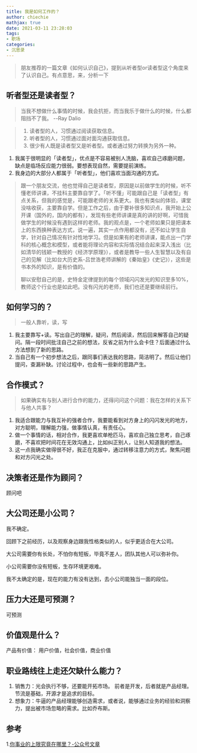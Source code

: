 ```yaml
---
title: 我是如何工作的？
author: chiechie
mathjax: true
date: 2021-03-11 23:28:03
tags:
- 职场
categories: 
- 沉思录
---
```


> 朋友推荐的一篇文章《如何认识自己》，提到从听者型or读者型这个角度来了认识自己。有点意思，来，分析一下


## 听者型还是读者型？

> 当我不想做什么事情的时候，我会抗拒，而当我乐于做什么的时候，什么都阻挡不了我。 
> --Ray Dalio

> 1. 读者型的人，习惯通过阅读获取信息。
> 2. 听者型的人，习惯通过面对面沟通获取信息。
> 3. 很少有人既是读者型又是听者型。或者通过努力转换为另外一种。
   
1. 我属于很明显的「读者型」，优点是不容易被别人洗脑，喜欢自己琢磨问题，缺点是临场反应能力很弱。要想表现自然，需要提前演练。
2. 我身边的大部分人都属于「听者型」，他们喜欢当面沟通的方式。

> 跟一个朋友交流，他也觉得自己是读者型，原因是以前做学生的时候，听不懂老师讲课，不挂科主要靠自学了。「听不懂」可能跟自己是「读者型」有点关系，但我的感觉是，可能跟老师的关系更大。我也有类似的体验，课堂没啥收获，主要靠自学。但是工作之后，由于要补很多知识点，我开始上公开课（国外的，国内的都有），发现有些老师讲课是真的讲的好啊，可惜我做学生的时候没有遇到这样的老师。我的观点是，一个老师如果只是把课本上的东西换种表达方式，说一遍，其实一点作用都没有，还不如让学生自学，针对自己情况有针对性地学习。但是如果有的老师讲课，能点出一门学科的核心概念和模型，或者能将理论内容和实际情况结合起来深入浅出（比如清华的钱颖一教授的《经济学原理》），或者是教导一些人生智慧以及有自己的见解（比如台大历史系-吕世浩老师讲解的《秦始皇》《史记》），这些是书本外的知识，是有价值的。
> 
> 聊以安慰自己的是，史特金定律提到的每个领域闪闪发光的知识至多10%，教师这个行业也是如此吧。没有闪光的老师，我们也还是要继续前行。


## 如何学习的？
> 一般人靠听，读，写

1. 我主要靠写+读。写出自己的理解，疑问，然后阅读，然后回来解答自己的疑问。隔一段时间批注自己之前的想法，反省之前为什么会卡住？后面通过什么方法想到了新的思路。
2. 当自己有一个初步想法之后，跟同事们表达我的思路，简洁明了。然后让他们提问，查漏补缺。讨论过程中，也会有一些新的思路产生。



## 合作模式？

> 如果确实有与别人进行合作的能力，还得问问这个问题：我在怎样的关系下与他人共事？

1. 我适合跟能力与我互补的强者合作，我要能看到对方身上的闪闪发光的地方，对方聪明，理解能力强，做事情认真，有责任心。
2. 做一个事情的话，相对合作，我更喜欢单枪匹马，喜欢自己独立思考，自己琢磨，不喜欢把时间花在无效沟通上，比如纠正别人，让别人知道我的想法。
3. 这一点我确实做得很不好，我正在克服中，通过转移注意力的方式，聚焦问题和对方闪光之处。

## 决策者还是作为顾问？

顾问吧

## 大公司还是小公司？

我不确定。

回顾下之前经历，以及观察身边跟我性格类似的人，似乎更适合在大公司。

大公司需要你有长处，不怕你有短板，毕竟不差人，团队其他人可以弥补你。

小公司需要你没有短板，生存环境更艰难。

我不太确定的是，现在的能力有没有达到，去小公司能独当一面的段位。

## 压力大还是可预测？

可预测

## 价值观是什么？

产品有价值： 用户价值，社会价值，商业价值

## 职业路线往上走还欠缺什么能力？

1. 销售力：光会执行不够，还要能开拓市场。 前者是开发，后者就是产品经理。节流是基础，开源才是追求的目标。
2. 想象力：牛逼的产品经理能够创造需求，或者说，能够通过业务的经验和洞察力，提出被市场忽略的需求。比如乔布斯。


## 参考

1.[你事业的上限究竟在哪里？-公众号文章](https://mp.weixin.qq.com/s?src=11&timestamp=1615476352&ver=2940&signature=2sRvaRpQinI2YVCYYfi3Amq*2KJv2UTfXyQWq-uML68g4DuwxKNaulHbkixJc91hNrDn2MHZUVgTr8T4RSCLVRZa3pGGRXm921lm*wgATyH*Azwj-rBslwjClDhLx*eL&new=1)
